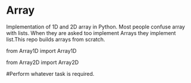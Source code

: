 # Array
Implementation of 1D and 2D array in Python. Most people confuse array with lists. When they are asked too implement Arrays they implement list.This repo builds arrays from scratch.

from Array1D import Array1D 

from Array2D import Array2D

#Perform whatever task is required.
